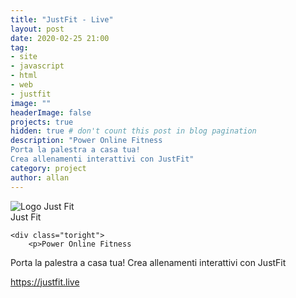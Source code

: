 ```yaml
---
title: "JustFit - Live"
layout: post
date: 2020-02-25 21:00
tag: 
- site
- javascript
- html
- web
- justfit
image: ""
headerImage: false
projects: true
hidden: true # don't count this post in blog pagination
description: "Power Online Fitness
Porta la palestra a casa tua!
Crea allenamenti interattivi con JustFit"
category: project
author: allan
---
```



<div class="side-by-side">
    <div class="toleft">
        <img class="image" src="https://justfit.live/staticfiles/img/logo.svg" alt="Logo Just Fit">
        <figcaption class="caption">Just Fit</figcaption>
    </div>

    <div class="toright">
        <p>Power Online Fitness
Porta la palestra a casa tua!
Crea allenamenti interattivi con JustFit</p>
        <p><a href="https://justfit.live" target="_blank">https://justfit.live</a></p>
    </div>
</div>
